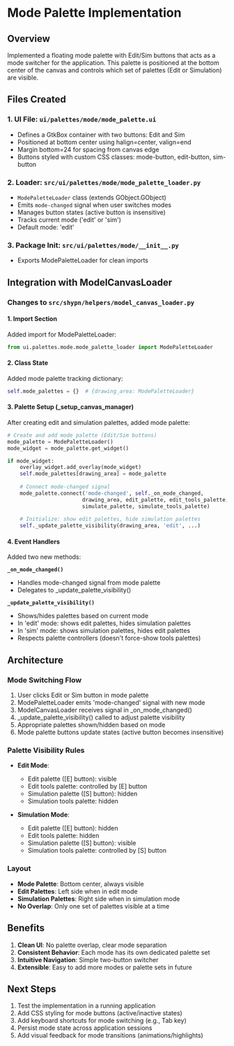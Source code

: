 # Mode Palette Implementation

## Overview
Implemented a floating mode palette with Edit/Sim buttons that acts as a mode switcher for the application. This palette is positioned at the bottom center of the canvas and controls which set of palettes (Edit or Simulation) are visible.

## Files Created

### 1. UI File: `ui/palettes/mode/mode_palette.ui`
- Defines a GtkBox container with two buttons: Edit and Sim
- Positioned at bottom center using halign=center, valign=end
- Margin bottom=24 for spacing from canvas edge
- Buttons styled with custom CSS classes: mode-button, edit-button, sim-button

### 2. Loader: `src/ui/palettes/mode/mode_palette_loader.py`
- `ModePaletteLoader` class (extends GObject.GObject)
- Emits `mode-changed` signal when user switches modes
- Manages button states (active button is insensitive)
- Tracks current mode ('edit' or 'sim')
- Default mode: 'edit'

### 3. Package Init: `src/ui/palettes/mode/__init__.py`
- Exports ModePaletteLoader for clean imports

## Integration with ModelCanvasLoader

### Changes to `src/shypn/helpers/model_canvas_loader.py`

#### 1. Import Section
Added import for ModePaletteLoader:
```python
from ui.palettes.mode.mode_palette_loader import ModePaletteLoader
```

#### 2. Class State
Added mode palette tracking dictionary:
```python
self.mode_palettes = {}  # {drawing_area: ModePaletteLoader}
```

#### 3. Palette Setup (_setup_canvas_manager)
After creating edit and simulation palettes, added mode palette:
```python
# Create and add mode palette (Edit/Sim buttons)
mode_palette = ModePaletteLoader()
mode_widget = mode_palette.get_widget()

if mode_widget:
    overlay_widget.add_overlay(mode_widget)
    self.mode_palettes[drawing_area] = mode_palette
    
    # Connect mode-changed signal
    mode_palette.connect('mode-changed', self._on_mode_changed, 
                        drawing_area, edit_palette, edit_tools_palette,
                        simulate_palette, simulate_tools_palette)
    
    # Initialize: show edit palettes, hide simulation palettes
    self._update_palette_visibility(drawing_area, 'edit', ...)
```

#### 4. Event Handlers
Added two new methods:

**`_on_mode_changed()`**
- Handles mode-changed signal from mode palette
- Delegates to _update_palette_visibility()

**`_update_palette_visibility()`**
- Shows/hides palettes based on current mode
- In 'edit' mode: shows edit palettes, hides simulation palettes
- In 'sim' mode: shows simulation palettes, hides edit palettes
- Respects palette controllers (doesn't force-show tools palettes)

## Architecture

### Mode Switching Flow
1. User clicks Edit or Sim button in mode palette
2. ModePaletteLoader emits 'mode-changed' signal with new mode
3. ModelCanvasLoader receives signal in _on_mode_changed()
4. _update_palette_visibility() called to adjust palette visibility
5. Appropriate palettes shown/hidden based on mode
6. Mode palette buttons update states (active button becomes insensitive)

### Palette Visibility Rules
- **Edit Mode**: 
  - Edit palette ([E] button): visible
  - Edit tools palette: controlled by [E] button
  - Simulation palette ([S] button): hidden
  - Simulation tools palette: hidden
  
- **Simulation Mode**:
  - Edit palette ([E] button): hidden
  - Edit tools palette: hidden
  - Simulation palette ([S] button): visible
  - Simulation tools palette: controlled by [S] button

### Layout
- **Mode Palette**: Bottom center, always visible
- **Edit Palettes**: Left side when in edit mode
- **Simulation Palettes**: Right side when in simulation mode
- **No Overlap**: Only one set of palettes visible at a time

## Benefits
1. **Clean UI**: No palette overlap, clear mode separation
2. **Consistent Behavior**: Each mode has its own dedicated palette set
3. **Intuitive Navigation**: Simple two-button switcher
4. **Extensible**: Easy to add more modes or palette sets in future

## Next Steps
1. Test the implementation in a running application
2. Add CSS styling for mode buttons (active/inactive states)
3. Add keyboard shortcuts for mode switching (e.g., Tab key)
4. Persist mode state across application sessions
5. Add visual feedback for mode transitions (animations/highlights)
